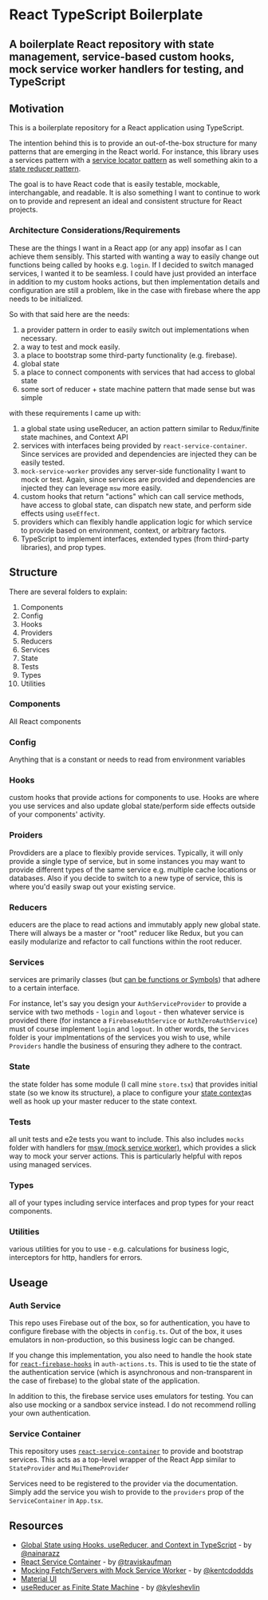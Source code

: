 # React TypeScript Boilerplate

## A boilerplate React repository with state management, service-based custom hooks, mock service worker handlers for testing, and TypeScript

## Motivation

This is a boilerplate repository for a React application using TypeScript.

The intention behind this is to provide an out-of-the-box structure for many patterns that are emerging in the React world. For instance, this library uses a services pattern with a [service locator pattern](https://martinfowler.com/articles/injection.html#UsingAServiceLocator) as well something akin to a [state reducer pattern](https://kentcdodds.com/blog/the-state-reducer-pattern-with-react-hooks).

The goal is to have React code that is easily testable, mockable, interchangable, and readable. It is also something I want to continue to work on to provide and represent an ideal and consistent structure for React projects.

### Architecture Considerations/Requirements

These are the things I want in a React app (or any app) insofar as I can achieve them sensibly. This started with wanting a way to easily change out functions being called by hooks e.g. `login`. If I decided to switch managed services, I wanted it to be seamless. I could have just provided an interface in addition to my custom hooks actions, but then implementation details and configuration are still a problem, like in the case with firebase where the app needs to be initialized.

So with that said here are the needs:

1. a provider pattern in order to easily switch out implementations when necessary.
2. a way to test and mock easily.
3. a place to bootstrap some third-party functionality (e.g. firebase).
4. global state
5. a place to connect components with services that had access to global state
6. some sort of reducer + state machine pattern that made sense but was simple

with these requirements I came up with:

1. a global state using useReducer, an action pattern similar to Redux/finite state machines, and Context API
2. services with interfaces being provided by `react-service-container`. Since services are provided and dependencies are injected they can be easily tested.
3. `mock-service-worker` provides any server-side functionality I want to mock or test. Again, since services are provided and dependencies are injected they can leverage `msw` more easily.
4. custom hooks that return "actions" which can call service methods, have access to global state, can dispatch new state, and perform side effects using `useEffect`.
5. providers which can flexibly handle application logic for which service to provide based on environment, context, or arbitrary factors.
6. TypeScript to implement interfaces, extended types (from third-party libraries), and prop types.

## Structure

There are several folders to explain:

1. Components
2. Config
3. Hooks
4. Providers
5. Reducers
6. Services
7. State
8. Tests
9. Types
10. Utilities

### Components

All React components

### Config

Anything that is a constant or needs to read from environment variables

### Hooks

custom hooks that provide actions for components to use. Hooks are where you use services and also update global state/perform side effects outside of your components' activity.

### Proiders

Provdiders are a place to flexibly provide services. Typically, it will only provide a single type of service, but in some instances you may want to provide different types of the same service e.g. multiple cache locations or databases. Also if you decide to switch to a new type of service, this is where you'd easily swap out your existing service.

### Reducers

educers are the place to read actions and immutably apply new global state. There will always be a master or "root" reducer like Redux, but you can easily modularize and refactor to call functions within the root reducer.

### Services

services are primarily classes (but [can be functions or Symbols](https://github.com/traviskaufman/react-service-container)) that adhere to a certain interface.

For instance, let's say you design your `AuthServiceProvider` to provide a service with two methods - `login` and `logout` - then whatever service is provided there (for instance a `FirebaseAuthService` or `AuthZeroAuthService`) must of course implement `login` and `logout`. In other words, the `Services` folder is your implmentations of the services you wish to use, while `Providers` handle the business of ensuring they adhere to the contract.

### State

the state folder has some module (I call mine `store.tsx`) that provides initial state (so we know its structure), a place to configure your [state context](https://reactjs.org/docs/context.html)as well as hook up your master reducer to the state context.

### Tests

all unit tests and e2e tests you want to include. This also includes `mocks` folder with handlers for [msw (mock service worker)](https://mswjs.io/docs/), which provides a slick way to mock your server actions. This is particularly helpful with repos using managed services.

### Types

all of your types including service interfaces and prop types for your react components.

### Utilities

various utilities for you to use - e.g. calculations for business logic, interceptors for http, handlers for errors.

## Useage

### Auth Service

This repo uses Firebase out of the box, so for authentication, you have to configure firebase with the objects in `config.ts`. Out of the box, it uses emulators in non-production, so this business logic can be changed.

If you change this implementation, you also need to handle the hook state for [`react-firebase-hooks`](https://github.com/CSFrequency/react-firebase-hooks/tree/master/auth) in `auth-actions.ts`. This is used to tie the state of the authentication service (which is asynchronous and non-transparent in the case of firebase) to the global state of the application.

In addition to this, the firebase service uses emulators for testing. You can also use mocking or a sandbox service instead. I do not recommend rolling your own authentication.

### Service Container

This repository uses [`react-service-container`](https://github.com/traviskaufman/react-service-container) to provide and bootstrap services. This acts as a top-level wrapper of the React App similar to `StateProvider` and `MuiThemeProvider`

Services need to be registered to the provider via the documentation. Simply add the service you wish to provide to the `providers` prop of the `ServiceContainer` in `App.tsx`.

## Resources

- [Global State using Hooks, useReducer, and Context in TypeScript](https://nainacodes.com/blog/global-state-using-react-hooks) - by [@nainarazz](https://github.com/nainarazz)
- [React Service Container](https://github.com/traviskaufman/react-service-container) - by [@traviskaufman](https://github.com/traviskaufman)
- [Mocking Fetch/Servers with Mock Service Worker](https://kentcdodds.com/blog/stop-mocking-fetch?ck_subscriber_id=653252534) - by [@kentcdoddds](https://github.com/kentcdodds)
- [Material UI](https://material-ui.com/)
- [useReducer as Finite State Machine](https://kyleshevlin.com/how-to-use-usereducer-as-a-finite-state-machine) - by [@kyleshevlin](https://github.com/kyleshevlin)
